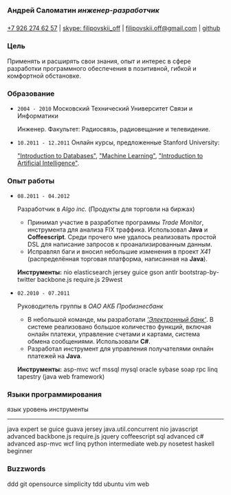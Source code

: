 ### Андрей Саломатин *инженер-разработчик*
##### 
[+7 926 274 62 57](callto:+79262746257) |
[skype: filipovskii_off](callto:filipovskii_off) |
[filipovskii.off@gmail.com](mailto:filipovskii.off@gmail.com?subject=Interview) |
[github](https://github.com/filipovskii)

### Цель
Применять и расширять свои знания, опыт и интерес в сфере разработки программного обеспечения в позитивной, гибкой и комфортной обстановке.

### Образование
*   `2004 - 2010` Московский Технический Университет Связи и Информатики

    Инженер. Факультет: Радиосвязь, радиовещание и телевидение.

*   `10.2011 - 12.2011` Онлайн курсы, предложенные Stanford University:
    
    ["Introduction to Databases"](http://www.db-class.org/),  ["Machine Learning"](http://www.ml-class.org/), ["Introduction to Artificial Intelligence"](http://www.ai-class.com/).

### Опыт работы
*   `08.2011 - 04.2012`

    Разработчик в *Algo inc.* (Продукты для торговли на биржах)

    - Принимал участие в разработке программы *Trade Monitor*, инструмента для анализа FIX траффика. Использовал **Java** и **Coffeescript**. Среди прочего мне удалось реализовать простой DSL для написание запросов к проанализированным данным.
    -   Исправлял баги и вносил небольшие изменения в проект *X41* (распределённая торговая платформа, написанная на **Java**).

    **Инструменты:** nio elasticsearch jersey guice gson antlr bootstrap-by-twitter backbone.js require.js 29west

*   `02.2010 - 07.2011`

    Руководитель группы в *ОАО АКБ Пробизнесбанк*

    -   В небольшой команде, мы разработали *['Электронный банк'](http://www.e-life.ru/)*. В системе реализовано большое количество функций, включая онлайн платежи, управление счетами и картами, система обмена сообщениями. Использовали **C#**.
    -  Разработал инструмент для управления получателями онлайн платежей на **Java**.

    **Инструменты:**  asp-mvc wcf mssql mysql oracle sybase soap rpc linq tapestry (java web framework)

### Языки программирования

язык        уровень       инструменты
----------  --------      ------------------
java        expert        se guice guava jersey java.util.concurrent nio
javascript  advanced      backbone.js require.js jquery coffeescript
sql         advanced 
c#          advanced      asp-mvc wcf linq
python      intermediate  web.py nosetest
haskell     beginner

### Buzzwords

ddd git opensource simplicity tdd ubuntu vim web

